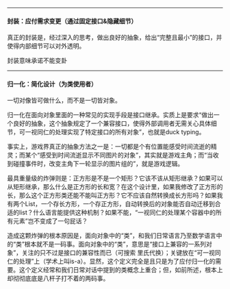 

---

#### 封装：应付需求变更（通过固定接口&隐藏细节）



真正的封装是，经过深入的思考，做出良好的抽象，给出“完整且最小”的接口，并使得内部细节可以对外透明。



封装意味承诺不能变卦



---

#### 归一化：简化设计（为类使用者）

一切对像皆可做什么，而不是一切皆对象。

归一化在面向对象里面的一种常见的实现手段是接口继承。实质上是要求“做出一个良好的抽象，这个抽象规定了一个兼容接口，使得外部调用者无需关心具体细节，可一视同仁的处理实现了特定接口的所有对象”，也就是duck typing。

事实上，游戏界真正的抽象方法之一是：一切都是个有位置能感受时间流逝的精灵；而某个“感受到时间流逝显示不同图片的对象”，其实就是游戏主角；而“当收到碰撞事件时，改变主角下一轮显示的图片组的”，就是游戏逻辑。

最具重量级的炸弹则是：正方形是不是一个矩形？它该不该从矩形继承？如果可以从矩形继承，那么什么是正方形的长和宽？在这个设计里，如果我修改了正方形的长，那么这个正方形类还能不能叫正方形？它不应该自然转换成长方形吗？如果我有两个List，一个存长方形，一个存正方形，自动转换后的对象能否自动迁移到合适的list？什么语言能提供这种机制？如果不能，“一视同仁的处理某个容器中的所有元素”岂不变成了一句屁话？

造成这颗炸弹的根本原因是，面向对象中的“类”，和我们日常语言乃至数学语言中的“类”根本就不是一码事。面向对象中的“类”，意思是“接口上兼容的一系列对象”，关注的只不过是接口的兼容性而已（可搜索 里氏代换）；关键放在“可一视同仁的处理”上（学术上叫is-a）。显然，这个定义完全是且只是为了应付归一化的需要。这个定义经常和我们日常对话中提到的类概念上重合；但，如前所述，根本上却彻彻底底是八杆子打不着的两码事。



